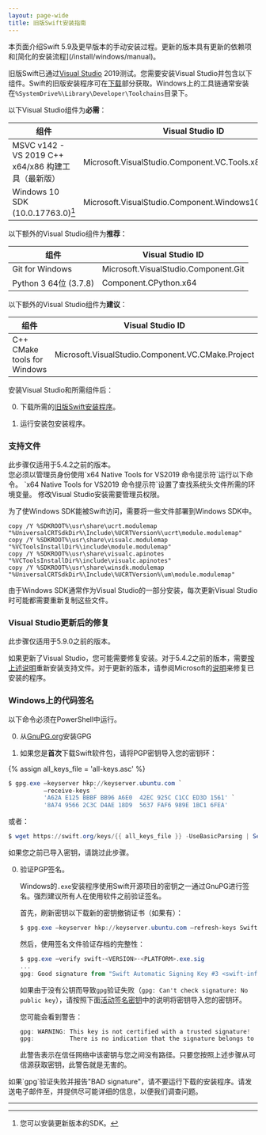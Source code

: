 ```yaml
---
layout: page-wide
title: 旧版Swift安装指南
---
```


<div class="warning" markdown="1">
本页面介绍Swift 5.9及更早版本的手动安装过程。更新的版本具有更新的依赖项和[简化的安装流程](/install/windows/manual)。
</div>

旧版Swift已通过[Visual Studio](https://visualstudio.microsoft.com) 2019测试。您需要安装Visual Studio并包含以下组件。Swift的旧版安装程序可在[下载](/download/#:~:text=Older%20Releases)部分获取。Windows上的工具链通常安装在`%SystemDrive%\Library\Developer\Toolchains`目录下。

以下Visual Studio组件为**必需**：

| 组件 | Visual Studio ID |
|-----------|------------------|
| MSVC v142 - VS 2019 C++ x64/x86 构建工具（最新版） | Microsoft.VisualStudio.Component.VC.Tools.x86.x64 |
| Windows 10 SDK (10.0.17763.0)[^1] | Microsoft.VisualStudio.Component.Windows10SDK.17763 |

[^1]: 您可以安装更新版本的SDK。

以下额外的Visual Studio组件为**推荐**：

| 组件 | Visual Studio ID |
|-----------|------------------|
| Git for Windows | Microsoft.VisualStudio.Component.Git |
| Python 3 64位 (3.7.8) | Component.CPython.x64 |

以下额外的Visual Studio组件为**建议**：

| 组件 | Visual Studio ID |
|-----------|------------------|
| C++ CMake tools for Windows | Microsoft.VisualStudio.Component.VC.CMake.Project |

安装Visual Studio和所需组件后：

0. 下载所需的[旧版Swift安装程序](/download/#:~:text=Older%20Releases)。

0. 运行安装包安装程序。

### 支持文件

<div class="info" markdown="1">
此步骤仅适用于5.4.2之前的版本。
</div>

<div class="warning" markdown="1">
您必须以管理员身份使用`x64 Native Tools for VS2019 命令提示符`运行以下命令。
`x64 Native Tools for VS2019 命令提示符`设置了查找系统头文件所需的环境变量。
修改Visual Studio安装需要管理员权限。
</div>

为了使Windows SDK能被Swift访问，需要将一些文件部署到Windows SDK中。

~~~ batch
copy /Y %SDKROOT%\usr\share\ucrt.modulemap "%UniversalCRTSdkDir%\Include\%UCRTVersion%\ucrt\module.modulemap"
copy /Y %SDKROOT%\usr\share\visualc.modulemap "%VCToolsInstallDir%\include\module.modulemap"
copy /Y %SDKROOT%\usr\share\visualc.apinotes "%VCToolsInstallDir%\include\visualc.apinotes"
copy /Y %SDKROOT%\usr\share\winsdk.modulemap "%UniversalCRTSdkDir%\Include\%UCRTVersion%\um\module.modulemap"
~~~

由于Windows SDK通常作为Visual Studio的一部分安装，每次更新Visual Studio时可能都需要重新复制这些文件。

### Visual Studio更新后的修复

<div class="info" markdown="1">
此步骤仅适用于5.9.0之前的版本。
</div>

如果更新了Visual Studio，您可能需要修复安装。对于5.4.2之前的版本，需要[按上述说明](#support-files)重新安装支持文件。对于更新的版本，请参阅Microsoft的[说明](https://support.microsoft.com/windows/repair-apps-and-programs-in-windows-10-e90eefe4-d0a2-7c1b-dd59-949a9030f317)来修复已安装的程序。

### Windows上的代码签名

<div class="warning" markdown="1">
以下命令必须在PowerShell中运行。
</div>

0. 从[GnuPG.org](https://gnupg.org/download/index.html)安装GPG

0. 如果您是**首次**下载Swift软件包，请将PGP密钥导入您的密钥环：

{% assign all_keys_file = 'all-keys.asc' %}

   ~~~ powershell
   $ gpg.exe —keyserver hkp://keyserver.ubuntu.com `
             —receive-keys `
             'A62A E125 BBBF BB96 A6E0  42EC 925C C1CC ED3D 1561' `
             '8A74 9566 2C3C D4AE 18D9  5637 FAF6 989E 1BC1 6FEA'
   ~~~

   或者：

   ~~~ powershell
   $ wget https://swift.org/keys/{{ all_keys_file }} -UseBasicParsing | Select-Object -Expand Content | gpg.exe —import -
   ~~~

   如果您之前已导入密钥，请跳过此步骤。

0. 验证PGP签名。

   Windows的`.exe`安装程序使用Swift开源项目的密钥之一通过GnuPG进行签名。强烈建议所有人在使用软件之前验证签名。

   首先，刷新密钥以下载新的密钥撤销证书（如果有）：

   ~~~ powershell
   $ gpg.exe —keyserver hkp://keyserver.ubuntu.com —refresh-keys Swift
   ~~~

   然后，使用签名文件验证存档的完整性：

   ~~~ powershell
   $ gpg.exe —verify swift-<VERSION>-<PLATFORM>.exe.sig
   ...
   gpg: Good signature from "Swift Automatic Signing Key #3 <swift-infrastructure@swift.org>"
   ~~~

   如果由于没有公钥而导致`gpg`验证失败（`gpg: Can't check signature: No public key`），请按照下面[活动签名密钥](#active-signing-keys)中的说明将密钥导入您的密钥环。

   您可能会看到警告：

   ~~~ powershell
   gpg: WARNING: This key is not certified with a trusted signature!
   gpg:          There is no indication that the signature belongs to the owner.
   ~~~

   此警告表示在信任网络中该密钥与您之间没有路径。只要您按照上述步骤从可信源获取密钥，此警告就是无害的。

<div class="warning" markdown="1">
如果`gpg`验证失败并报告"BAD signature"，请不要运行下载的安装程序。请发送电子邮件至<swift-infrastructure@forums.swift.org>，并提供尽可能详细的信息，以便我们调查问题。
</div>

<hr>